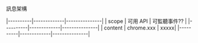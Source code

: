 訊息架構

|----------|-------------|---------------|
| scope    | 可用 API     |   可監聽事件??  |
|----------|-------------|---------------|
|  content | chrome.xxx  | xxxxx|
|----------|-------------|---------------|
